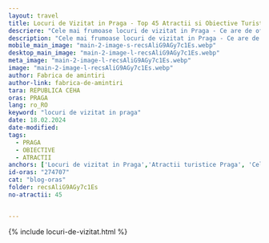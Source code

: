 ```yaml
---
layout: travel
title: Locuri de Vizitat in Praga - Top 45 Atractii si Obiective Turistice
descriere: "Cele mai frumoase locuri de vizitat in Praga - Ce are de oferit Orasul Celor O Mie de Turnuri: arhitectura istorică, de parcuri pitorești si cultura vibrantă."
description: "Cele mai frumoase locuri de vizitat in Praga - Ce are de oferit Orasul Celor O Mie de Turnuri: arhitectura istorică, de parcuri pitorești si cultura vibrantă."
mobile_main_image: "main-2-image-s-recsAliG9AGy7c1Es.webp"
desktop_main_image: "main-2-image-l-recsAliG9AGy7c1Es.webp"
meta_image: "main-2-image-l-recsAliG9AGy7c1Es.webp"
image: "main-2-image-l-recsAliG9AGy7c1Es.webp"
author: Fabrica de amintiri
author-link: fabrica-de-amintiri
tara: REPUBLICA CEHA
oras: PRAGA
lang: ro_RO
keyword: "locuri de vizitat in praga"
date: 18.02.2024
date-modified:
tags:
  - PRAGA
  - OBIECTIVE
  - ATRACTII
anchors: ['Locuri de vizitat in Praga','Atractii turistice Praga', 'Cele mai frumoase obiective turistice in Praga','Ce poti sa vizitezi in Praga?']
id-oras: "274707"
cat: "blog-oras"
folder: recsAliG9AGy7c1Es
no-atractii: 45


---
```


{% include locuri-de-vizitat.html %}



